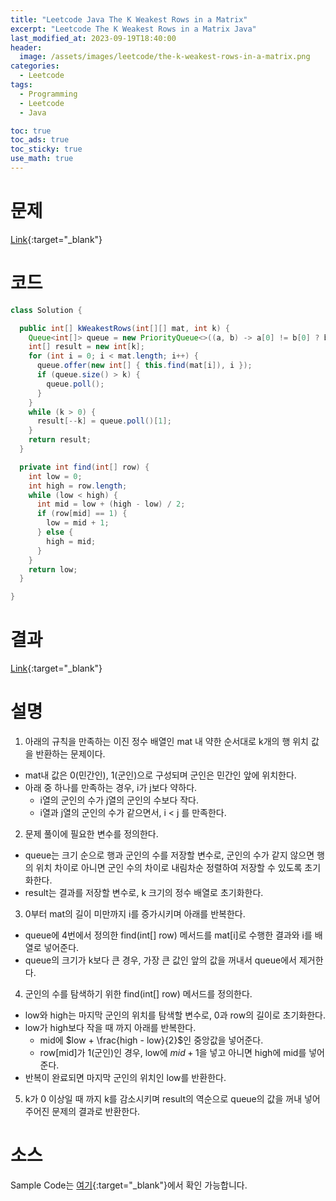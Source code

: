 ```yaml
---
title: "Leetcode Java The K Weakest Rows in a Matrix"
excerpt: "Leetcode The K Weakest Rows in a Matrix Java"
last_modified_at: 2023-09-19T18:40:00
header:
  image: /assets/images/leetcode/the-k-weakest-rows-in-a-matrix.png
categories:
  - Leetcode
tags:
  - Programming
  - Leetcode
  - Java

toc: true
toc_ads: true
toc_sticky: true
use_math: true
---
```

# 문제
[Link](https://leetcode.com/problems/the-k-weakest-rows-in-a-matrix){:target="_blank"}

# 코드
```java
class Solution {

  public int[] kWeakestRows(int[][] mat, int k) {
    Queue<int[]> queue = new PriorityQueue<>((a, b) -> a[0] != b[0] ? b[0] - a[0] : b[1] - a[1]);
    int[] result = new int[k];
    for (int i = 0; i < mat.length; i++) {
      queue.offer(new int[] { this.find(mat[i]), i });
      if (queue.size() > k) {
        queue.poll();
      }
    }
    while (k > 0) {
      result[--k] = queue.poll()[1];
    }
    return result;
  }

  private int find(int[] row) {
    int low = 0;
    int high = row.length;
    while (low < high) {
      int mid = low + (high - low) / 2;
      if (row[mid] == 1) {
        low = mid + 1;
      } else {
        high = mid;
      }
    }
    return low;
  }

}
```

# 결과
[Link](https://leetcode.com/problems/the-k-weakest-rows-in-a-matrix/submissions/1053417948/){:target="_blank"}

# 설명
1. 아래의 규칙을 만족하는 이진 정수 배열인 mat 내 약한 순서대로 k개의 행 위치 값을 반환하는 문제이다.
- mat내 값은 0(민간인), 1(군인)으로 구성되며 군인은 민간인 앞에 위치한다.
- 아래 중 하나를 만족하는 경우, i가 j보다 약하다.
  - i열의 군인의 수가 j열의 군인의 수보다 작다.
  - i열과 j열의 군인의 수가 같으면서, i < j 를 만족한다.

2. 문제 풀이에 필요한 변수를 정의한다.
- queue는 크기 순으로 행과 군인의 수를 저장할 변수로, 군인의 수가 같지 않으면 행의 위치 차이로 아니면 군인 수의 차이로 내림차순 정렬하여 저장할 수 있도록 초기화한다.
- result는 결과를 저장할 변수로, k 크기의 정수 배열로 초기화한다.

3. 0부터 mat의 길이 미만까지 i를 증가시키며 아래를 반복한다.
- queue에 4번에서 정의한 find(int[] row) 메서드를 mat[i]로 수행한 결과와 i를 배열로 넣어준다.
- queue의 크기가 k보다 큰 경우, 가장 큰 값인 앞의 값을 꺼내서 queue에서 제거한다.

4. 군인의 수를 탐색하기 위한 find(int[] row) 메서드를 정의한다.
- low와 high는 마지막 군인의 위치를 탐색할 변수로, 0과 row의 길이로 초기화한다.
- low가 high보다 작을 때 까지 아래를 반복한다.
  - mid에 $low + \frac{high - low}{2}$인 중앙값을 넣어준다.
  - row[mid]가 1(군인)인 경우, low에 $mid + 1$을 넣고 아니면 high에 mid를 넣어준다.
- 반복이 완료되면 마지막 군인의 위치인 low를 반환한다.

5. k가 0 이상일 때 까지 k를 감소시키며 result의 역순으로 queue의 값을 꺼내 넣어 주어진 문제의 결과로 반환한다.

# 소스
Sample Code는 [여기](https://github.com/GracefulSoul/leetcode/blob/master/src/main/java/gracefulsoul/problems/TheKWeakestRowsInAMatrix.java){:target="_blank"}에서 확인 가능합니다.